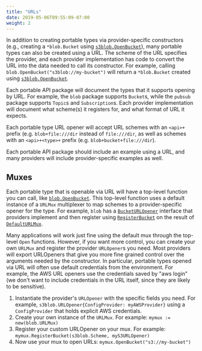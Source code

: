 ```yaml
---
title: "URLs"
date: 2019-05-06T09:55:09-07:00
weight: 2
---
```


In addition to creating portable types via provider-specific constructors
(e.g., creating a `*blob.Bucket` using [`s3blob.OpenBucket`][]), many portable types
can also be created using a URL. The scheme of the URL specifies the provider,
and each provider implementation has code to convert the URL into the data
needed to call its constructor. For example, calling
`blob.OpenBucket("s3blob://my-bucket")` will return a `*blob.Bucket` created
using [`s3blob.OpenBucket`][].

[`s3blob.OpenBucket`]: https://godoc.org/github.com/kainoaseto/go-cloud/blob/s3blob#OpenBucket

<!--more-->

Each portable API package will document the types that it supports opening
by URL. For example, the `blob` package supports `Bucket`s, while the `pubsub`
package supports `Topic`s and `Subscription`s. Each provider implementation will
document what scheme(s) it registers for, and what format of URL it expects.

Each portable type URL opener will accept URL schemes with an `<api>+` prefix
(e.g. `blob+file:///dir` instead of `file:///dir`, as well as schemes with an
`<api>+<type>+` prefix (e.g. `blob+bucket+file:///dir`).

Each portable API package should include an example using a URL, and
many providers will include provider-specific examples as well.

## Muxes

Each portable type that is openable via URL will have a top-level function
you can call, like [`blob.OpenBucket`][]. This top-level function uses a default
instance of a `URLMux` multiplexer to map schemes to a provider-specific
opener for the type. For example, `blob` has a [`BucketURLOpener`][] interface
that providers implement and then register using [`RegisterBucket`][] on the
result of [`DefaultURLMux`][].

Many applications will work just fine using the default mux through the
top-level `Open` functions. However, if you want more control, you can create
your own `URLMux` and register the provider `URLOpener`s you need. Most
providers will export URLOpeners that give you more fine grained control over
the arguments needed by the constructor. In particular, portable types opened
via URL will often use default credentials from the environment. For example,
the AWS URL openers use the credentials saved by "aws login" (we don't want
to include credentials in the URL itself, since they are likely to be
sensitive).

1. Instantiate the provider's `URLOpener` with the specific fields you need.
   For example, `s3blob.URLOpener{ConfigProvider: myAWSProvider}` using a
   `ConfigProvider` that holds explicit AWS credentials.
2. Create your own instance of the `URLMux`. For example: `mymux := new(blob.URLMux)`
3. Register your custom URLOpener on your mux. For example:
   `mymux.RegisterBucket(s3blob.Scheme, myS3URLOpener)`
4. Now use your mux to open URLs: `mymux.OpenBucket("s3://my-bucket")`

[`blob.OpenBucket`]: https://godoc.org/github.com/kainoaseto/go-cloud/blob#OpenBucket
[`BucketURLOpener`]: https://godoc.org/github.com/kainoaseto/go-cloud/blob#BucketURLOpener
[`DefaultURLMux`]: https://godoc.org/github.com/kainoaseto/go-cloud/blob#DefaultURLMux
[`RegisterBucket`]: https://godoc.org/github.com/kainoaseto/go-cloud/blob#URLMux.RegisterBucket
